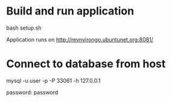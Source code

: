 # Build and run application

bash setup.sh

Application runs on http://revnyirongo.ubuntunet.org:8081/

# Connect to database from host
mysql -u user -p -P 33061 -h 127.0.0.1

password: password
